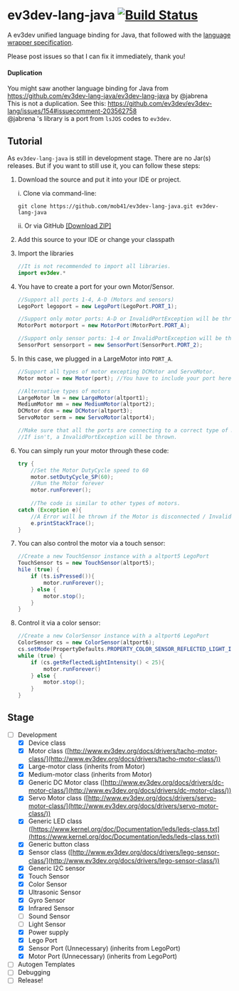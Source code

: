 # ev3dev-lang-java [![Build Status](https://travis-ci.org/mob41/ev3dev-lang-java.svg?branch=master)](https://travis-ci.org/mob41/ev3dev-lang-java)
A ev3dev unified language binding for Java, that followed with the [language wrapper specification](http://ev3dev-lang.readthedocs.org/en/latest/spec.html).

Please post issues so that I can fix it immediately, thank you!

#### Duplication
You might saw another language binding for Java from https://github.com/ev3dev-lang-java/ev3dev-lang-java by @jabrena<br>
This is not a duplication. See this: https://github.com/ev3dev/ev3dev-lang/issues/154#issuecomment-203562758<br>
@jabrena 's library is a port from ```lsJOS``` codes to ```ev3dev```.

## Tutorial
As ```ev3dev-lang-java``` is still in development stage. There are no Jar(s) releases. But if you want to still use it, you can follow these steps:

1. Download the source and put it into your IDE or project.

	i. Clone via command-line:

	```
	git clone https://github.com/mob41/ev3dev-lang-java.git ev3dev-lang-java
	```
	
	ii. Or via GitHub [[Download ZIP]](https://github.com/mob41/ev3dev-lang-java/archive/master.zip)
2. Add this source to your IDE or change your classpath
3. Import the libraries

	```java
	//It is not recommended to import all libraries.
	import ev3dev.* 
	```
	
4. You have to create a port for your own Motor/Sensor.

	```java
	//Support all ports 1-4, A-D (Motors and sensors)
	LegoPort legoport = new LegoPort(LegoPort.PORT_1);

	//Support only motor ports: A-D or InvalidPortException will be thrown
	MotorPort motorport = new MotorPort(MotorPort.PORT_A);
	
	//Support only sensor ports: 1-4 or InvalidPortException will be thrown
	SensorPort sensorport = new SensorPort(SensorPort.PORT_2);
	```
	
5. In this case, we plugged in a LargeMotor into ```PORT_A```.

	```java
	//Support all types of motor excepting DCMotor and ServoMotor.
	Motor motor = new Motor(port); //You have to include your port here.
	
	//Alternative types of motors
	LargeMotor lm = new LargeMotor(altport1);
	MediumMotor mm = new MediumMotor(altport2);
	DCMotor dcm = new DCMotor(altport3);
	ServoMotor serm = new ServoMotor(altport4);
	
	//Make sure that all the ports are connecting to a correct type of motor.
	//If isn't, a InvalidPortException will be thrown.
	```
	
6. You can simply run your motor through these code:

	```java
	try {
		//Set the Motor DutyCycle speed to 60
		motor.setDutyCycle_SP(60);
		//Run the Motor forever
		motor.runForever();
		
		//The code is similar to other types of motors.
	catch (Exception e){
		//A Error will be thrown if the Motor is disconnected / Invalid.
		e.printStackTrace();
	}
	```
	
7. You can also control the motor via a touch sensor:

	```java
	//Create a new TouchSensor instance with a altport5 LegoPort
	TouchSensor ts = new TouchSensor(altport5);
	hile (true) {
		if (ts.isPressed()){
			motor.runForever();
		} else {
			motor.stop();
		}
	}
	```
	
8. Control it via a color sensor:

	```java
	//Create a new ColorSensor instance with a altport6 LegoPort
	ColorSensor cs = new ColorSensor(altport6);
	cs.setMode(PropertyDefaults.PROPERTY_COLOR_SENSOR_REFLECTED_LIGHT_INTENSITY_REQUIRED_MODE);
	while (true) {
		if (cs.getReflectedLightIntensity() < 25){
			motor.runForever()
		} else {
			motor.stop();
		}
	}
	```

## Stage
- [ ] Development
	- [x] Device class
	- [x] Motor class ([http://www.ev3dev.org/docs/drivers/tacho-motor-class/](http://www.ev3dev.org/docs/drivers/tacho-motor-class/))
	- [x] Large-motor class (inherits from Motor)
	- [x] Medium-motor class (inherits from Motor)
	- [x] Generic DC Motor class ([http://www.ev3dev.org/docs/drivers/dc-motor-class/](http://www.ev3dev.org/docs/drivers/dc-motor-class/))
	- [x] Servo Motor class ([http://www.ev3dev.org/docs/drivers/servo-motor-class/](http://www.ev3dev.org/docs/drivers/servo-motor-class/))
	- [x] Generic LED class ([https://www.kernel.org/doc/Documentation/leds/leds-class.txt](https://www.kernel.org/doc/Documentation/leds/leds-class.txt))
	- [x] Generic button class
	- [x] Sensor class ([http://www.ev3dev.org/docs/drivers/lego-sensor-class/](http://www.ev3dev.org/docs/drivers/lego-sensor-class/))
	- [x] Generic I2C sensor
	- [x] Touch Sensor
	- [x] Color Sensor
	- [x] Ultrasonic Sensor
	- [x] Gyro Sensor
	- [x] Infrared Sensor
	- [ ] Sound Sensor
	- [ ] Light Sensor
	- [x] Power supply
	- [x] Lego Port
	- [x] Sensor Port (Unnecessary) (inherits from LegoPort)
	- [x] Motor Port (Unnecessary) (inherits from LegoPort)
- [ ] Autogen Templates
- [ ] Debugging
- [ ] Release!
